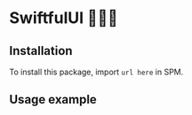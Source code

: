 # SwiftfulUI 🧑🏻‍💻
## Installation

To install this package, import `url here` in SPM.

## Usage example

